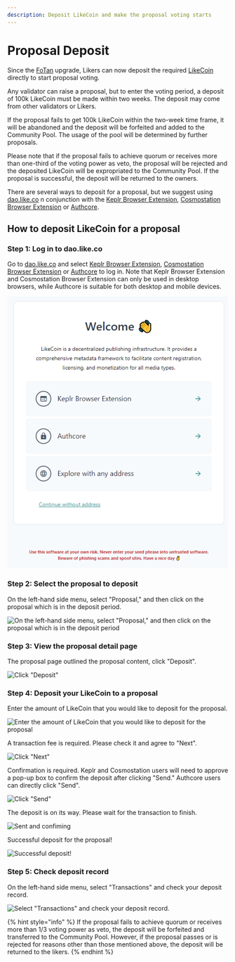 ```yaml
---
description: Deposit LikeCoin and make the proposal voting starts
---
```


# Proposal Deposit

Since the [FoTan](https://cloudflare-ipfs.com/ipfs/Qmb7AYNsbRJ95dWXCYCkUbpypAVfuxMZwB1D8wFHfwrLyc/) upgrade, Likers can now deposit the required [LikeCoin](https://like.co/) directly to start proposal voting.

Any validator can raise a proposal, but to enter the voting period, a deposit of 100k LikeCoin must be made within two weeks. The deposit may come from other validators or Likers.

If the proposal fails to get 100k LikeCoin within the two-week time frame, it will be abandoned and the deposit will be forfeited and added to the Community Pool. The usage of the pool will be determined by further proposals.

Please note that if the proposal fails to achieve quorum or receives more than one-third of the voting power as veto, the proposal will be rejected and the deposited LikeCoin will be expropriated to the Community Pool. If the proposal is successful, the deposit will be returned to the owners.

There are several ways to deposit for a proposal, but we suggest using [dao.like.co](https://dao.like.co/welcome) n conjunction with the [Keplr Browser Extension](../wallet/keplr/), [Cosmostation Browser Extension](../wallet/cosmostation/) or [Authcore](../../user-guide/liker-id/register/).


How to deposit LikeCoin for a proposal&#x20;
--------------------------------------------

### Step 1: Log in to dao.like.co

Go to [dao.like.co](https://dao.like.co/) and select [Keplr Browser Extension](../wallet/keplr/), [Cosmostation Browser Extension](../wallet/cosmostation/) or [Authcore](../../user-guide/liker-id/register/) to log in. Note that Keplr Browser Extension and Cosmostation Browser Extension can only be used in desktop browsers, while Authcore is suitable for both desktop and mobile devices.

![Go to dao.like.co and select Keplr Browser Extension, Cosmostation Browser Extension or Authcore to log in.](<../../.gitbook/assets/Civic Liker Web 3-01.png>)

### &#xD;&#xD;Step 2: Select the proposal to deposit



On the left-hand side menu, select "Proposal," and then click on the proposal which is in the deposit period.



![On the left-hand side menu, select "Proposal," and then click on the proposal which is in the deposit period](<../../.gitbook/assets/Proposal Deposit 01.png>)

### &#xD;Step 3: View the proposal detail page

The proposal page outlined the proposal content, click "Deposit".

![Click "Deposit"](<../../.gitbook/assets/Proposal Deposit 02.png>)

### Step 4: Deposit your LikeCoin to a proposal

Enter the amount of LikeCoin that you would like to deposit for the proposal.

![Enter the amount of LikeCoin that you would like to deposit for the proposal](<../../.gitbook/assets/Proposal Deposit 03.png>)


A transaction fee is required. Please check it and agree to "Next".



![Click "Next"](<../../.gitbook/assets/Proposal Deposit 04.png>)

Confirmation is required. Keplr and Cosmostation users will need to approve a pop-up box to confirm the deposit after clicking "Send." Authcore users can directly click "Send".



![Click "Send"](<../../.gitbook/assets/Proposal Deposit 05.png>)



The deposit is on its way. Please wait for the transaction to finish.



![Sent and confiming](<../../.gitbook/assets/Proposal Deposit 06.png>)

Successful deposit for the proposal!

![Successful deposit!](<../../.gitbook/assets/Proposal Deposit 07.png>)

### &#xD;Step 5: Check deposit record

On the left-hand side menu, select "Transactions" and check your deposit record.

![Select "Transactions" and check your deposit record.](<../../.gitbook/assets/Proposal Deposit 08.png>)

{% hint style="info" %}
If the proposal fails to achieve quorum or receives more than 1/3 voting power as veto, the deposit will be forfeited and transferred to the Community Pool. However, if the proposal passes or is rejected for reasons other than those mentioned above, the deposit will be returned to the likers.
{% endhint %}
